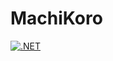 # MachiKoro

[![.NET](https://github.com/jensdenbraber/MachiKoro/actions/workflows/dotnet.yml/badge.svg)](https://github.com/jensdenbraber/MachiKoro/actions/workflows/dotnet.yml)
